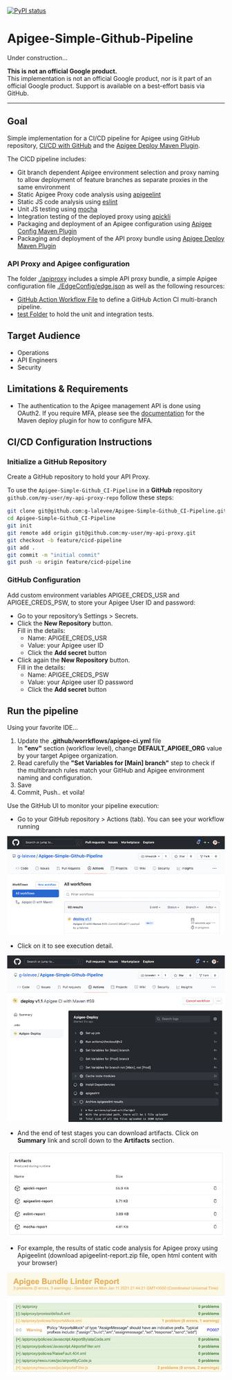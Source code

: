 [![PyPI status](https://img.shields.io/pypi/status/ansicolortags.svg)](https://pypi.python.org/pypi/ansicolortags/) 

# Apigee-Simple-Github-Pipeline

Under construction...

**This is not an official Google product.**<BR>This implementation is not an official Google product, nor is it part of an official Google product. Support is available on a best-effort basis via GitHub.

***

## Goal

Simple implementation for a CI/CD pipeline for Apigee using GitHub repository, 
[CI/CD with GitHub](https://docs.GitHub.com/ee/ci/introduction/) and the [Apigee Deploy Maven Plugin](https://github.com/apigee/apigee-deploy-maven-plugin).

The CICD pipeline includes:

- Git branch dependent Apigee environment selection and proxy naming to allow
  deployment of feature branches as separate proxies in the same environment
- Static Apigee Proxy code analysis using [apigeelint](https://github.com/apigee/apigeelint)
- Static JS code analysis using [eslint](https://eslint.org/)
- Unit JS testing using [mocha](https://mochajs.org/)
- Integration testing of the deployed proxy using
  [apickli](https://github.com/apickli/apickli)
- Packaging and deployment of an Apigee configuration using
  [Apigee Config Maven Plugin](https://github.com/apigee/apigee-config-maven-plugin)
- Packaging and deployment of the API proxy bundle using
  [Apigee Deploy Maven Plugin](https://github.com/apigee/apigee-deploy-maven-plugin)


### API Proxy and Apigee configuration

The folder [./apiproxy](./apiproxy) includes a simple API proxy bundle, a simple Apigee configuration file [./EdgeConfig/edge.json](./EdgeConfig/edge.json) as well as the following resources:

- [GitHub Action Workflow File](.github/workflows/apigee-ci.yml) to define a GitHub Action CI
  multi-branch pipeline.
- [test Folder](./test) to hold the unit and integration
  tests.


## Target Audience

- Operations
- API Engineers
- Security

## Limitations & Requirements

- The authentication to the Apigee management API is done using OAuth2. If
  you require MFA, please see the [documentation](https://github.com/apigee/apigee-deploy-maven-plugin#oauth-and-two-factor-authentication)
  for the Maven deploy plugin for how to configure MFA.


## CI/CD Configuration Instructions

### Initialize a GitHub Repository

Create a GitHub repository to hold your API Proxy. 

To use the `Apigee-Simple-Github_CI-Pipeline`
in a **GitHub** repository `github.com/my-user/my-api-proxy-repo` follow these
steps:

```bash
git clone git@github.com:g-lalevee/Apigee-Simple-Github_CI-Pipeline.git
cd Apigee-Simple-Github_CI-Pipeline
git init
git remote add origin git@github.com:my-user/my-api-proxy.git
git checkout -b feature/cicd-pipeline
git add .
git commit -m "initial commit"
git push -u origin feature/cicd-pipeline
```

 

### GitHub Configuration 

Add custom environment variables APIGEE_CREDS_USR and APIGEE_CREDS_PSW, to store your Apigee User ID and password:
- Go to your repository’s Settings > Secrets.
- Click the **New Repository** button.<BR>Fill in the details:
  - Name: APIGEE_CREDS_USR
  - Value: your Apigee user ID 
  - Click the **Add secret** button
- Click again the **New Repository** button.<BR>Fill in the details:
  - Name: APIGEE_CREDS_PSW
  - Value: your Apigee user ID password
  - Click the **Add secret** button

## Run the pipeline

Using your favorite IDE...
1.  Update the **.github/worrkflows/apigee-ci.yml** file<BR>
In **"env"** section (workflow level), change **DEFAULT_APIGEE_ORG** value by your target Apigee organization.
2.  Read carefully the **"Set Variables for [Main] branch"** step to check if the multibranch rules match your GitHub and Apigee environment naming and configuration.
3. Save
4. Commit, Push.. et voila!

Use the GitHub UI to monitor your pipeline execution:

- Go to your GitHub  repository > Actions (tab). You can see your workflow running

![GitHub CICD Pipeline](img/GitHubUI-1.png)

- Click on it to see execution detail.

![GitHub CICD Pipeline Animated](img/GitHubUI-2.png)

- And the end of test stages you can download artifacts. Click on **Summary** link and scroll down to the **Artifacts** section.

![GitHub CICD Pipeline artifacts](img/GitHubUI-3.png)

- For example, the results of static code analysis for Apigee proxy using Apigeelint (download apigeelint-report.zip file, open html content with your browser)

![GitHub CICD Pipeline apickli](./img/GitHubUI-4.png)
